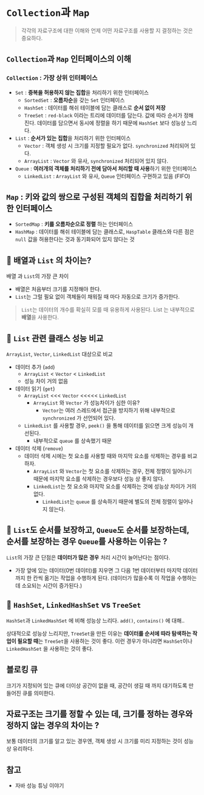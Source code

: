 # `Collection`과 `Map`

> 각각의 자료구조에 대한 이해와 언제 어떤 자료구조를 사용할 지 결정하는 것은 중요하다.

## `Collection`과 `Map` 인터페이스의 이해
### `Collection` : 가장 상위 인터페이스
- `Set` : **중복을 허용하지 않는 집합**을 처리하기 위한 인터페이스
    - `SortedSet` : **오름차순**을 갖는 `Set` 인터페이스
    - `HashSet` : 데이터를 해쉬 테이블에 담는 클래스로 **순서 없이 저장**
    - `TreeSet` : `red-black` 이라는 트리에 데이터를 담는다. 값에 따라 순서가 정해진다. 데이터를 담으면서 동시에 정렬을 하기 때문에 `HashSet` 보다 성능상 느리다.
- `List` : **순서가 있는 집합**을 처리하기 위한 인터페이스
    - `Vector` : 객체 생성 시 크기를 지정할 필요가 없다. `synchronized` 처리되어 있다.
    - `ArrayList` : `Vector` 와 유사, `synchronized` 처리되어 있지 않다.
- `Queue` : **여러개의 객체를 처리하기 전에 담아서 처리할 때 사용**하기 위한 인터페이스
  - `LinkedList` : `ArrayList` 와 유사, `Queue` 인터페이스 구현하고 있음 (FIFO)

## `Map` : **키와 값**의 쌍으로 구성된 객체의 집합을 처리하기 위한 인터페이스
- `SortedMap` : **키를 오름차순으로 정렬** 하는 인터페이스
- `HashMap` : 데이터를 해쉬 테이블에 담는 클래스로, `HaspTable` 클래스와 다른 점은 `null` 값을 허용한다는 것과 동기화되어 있지 않다는 것


## 🤔 배열과 `List` 의 차이는?

배열 과 `List`의 가장 큰 차이
- 배열은 처음부터 크기를 지정해야 한다.
- `List`는 그럴 필요 없이 객체들이 채워질 때 마다 자동으로 크기가 증가한다.

> `List`는 데이터의 개수를 확실히 모를 때 유용하게 사용된다. List 는 내부적으로 **배열**을 사용한다.

## 🤔 `List` 관련 클래스 성능 비교
`ArrayList`, `Vector`, `LinkedList` 대상으로 비교
- 데이터 추가 (`add`)
  - `ArrayList` < `Vector` < `LinkedList`
  - 성능 차이 거의 없음
- 데이터 읽기 (`get`)
  - `ArrayList` <<< `Vector` <<<<< `LinkedList`
    - `ArrayList` 와 `Vector` 가 성능차이가 심한 이유?
      - `Vector`는 여러 스레드에서 접근을 방지하기 위해 내부적으로 `synchronized` 가 선언되어 있다.
  - `LinkedList` 를 사용할 경우, `peek()` 을 통해 데이터를 읽으면 크게 성능이 개선된다.
    - 내부적으로 `queue` 를 상속했기 때문
- 데이터 삭제 (`remove`)
  - 데이터 삭제 시에는 첫 요소를 사용할 때와 마지막 요소를 삭제하는 경우를 비교하자.
    - `ArrayList` 와 `Vector`는 첫 요소를 삭제하는 경우, 전체 정렬이 일어나기 때문에 마지막 요소를 삭제하는 경우보다 성능 상 좋지 않다.
    - `LinkedList`는 첫 요소와 마지막 요소를 삭제하는 것에 성능상 차이가 거의 없다.
      - `LinkedList`는 `queue` 를 상속하기 때문에 별도의 전체 정렬이 일어나지 않는다.

## 🤔 `List`도 순서를 보장하고, `Queue`도 순서를 보장하는데, 순서를 보장하는 경우 `Queue`를 사용하는 이유는 ?
`List`의 가장 큰 단점은 **데이터가 많은 경우** 처리 시간이 늘어난다는 점이다.
- 가장 앞에 있는 데이터(0번 데이터)를 지우면 그 다음 1번 데이터부터 마지막 데이터까지 한 칸씩 옮기는 작업을 수행하게 된다. 
  (데이터가 많을수록 이 작업을 수행하는 데 소요되는 시간이 증가된다.)
  
## 🤔 `HashSet`, `LinkedHashSet` vs `TreeSet`
`HashSet`과 `LinkedHashSet` 에 비해 성능상 느리다. `add()`, `contains()` 에 대해..

상대적으로 성능상 느리지만, `TreeSet`을 만든 이유는 **데이터를 순서에 따라 탐색하는 작업이 필요할 때**는 `TreeSet`을 사용하는 것이 좋다.
이런 경우가 아니라면 `HashSet`이나 `LinkedHashSet` 을 사용하는 것이 좋다.

## 블로킹 큐
크기가 지정되어 있는 큐에 더이상 공간이 없을 때, 공간이 생길 때 까지 대기하도록 만들어진 큐를 의미한다.

## 자료구조는 크기를 정할 수 있는 데, 크기를 정하는 경우와 정하지 않는 경우의 차이는 ?
보통 데이터의 크기를 알고 있는 경우엔, 객체 생성 시 크기를 미리 지정하는 것이 성능 상 유리하다.

## 참고
- 자바 성능 튜닝 이야기
